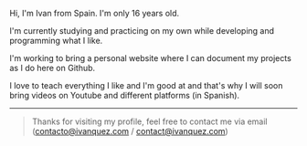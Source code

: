 Hi, I'm Ivan from Spain. I'm only 16 years old.

I'm currently studying and practicing on my own while developing and programming what I like.

I'm working to bring a personal website where I can document my projects as I do here on Github.

I love to teach everything I like and I'm good at and that's why I will soon bring videos on Youtube and different platforms (in Spanish).

<hr>

> Thanks for visiting my profile, feel free to contact me via email (contacto@ivanquez.com / contact@ivanquez.com)
